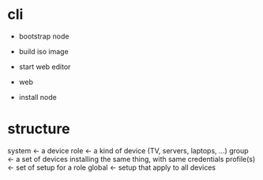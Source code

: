 


# cli

- bootstrap node
- build iso image
- start web editor



- web
- install node

# structure

system <- a device
  role <- a kind of device (TV, servers, laptops, ...)
    group <- a set of devices installing the same thing, with same credentials
      profile(s) <- set of setup for a role 
global <- setup that apply to all devices
